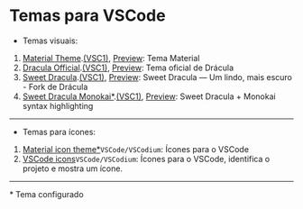 # Temas para VSCode

- Temas visuais:
1. [Material Theme](https://marketplace.visualstudio.com/items?itemName=Equinusocio.vsc-material-theme).[(VSC1)](https://open-vsx.org/extension/Equinusocio/vsc-material-theme), [Preview](https://vscode.dev/editor/theme/Equinusocio.vsc-material-theme?vscode-lang=pt-br): Tema Material
2. [Dracula Official](https://marketplace.visualstudio.com/items?itemName=dracula-theme.theme-dracula).[(VSC1)](https://open-vsx.org/extension/dracula-theme/theme-dracula), [Preview](https://vscode.dev/editor/theme/dracula-theme.theme-dracula?vscode-lang=pt-br): Tema oficial de Drácula
3. [Sweet Dracula](https://marketplace.visualstudio.com/items?itemName=PROxZIMA.sweetdracula).[(VSC1)](https://open-vsx.org/extension/PROxZIMA/sweetdracula), [Preview](https://vscode.dev/editor/theme/PROxZIMA.sweetdracula?vscode-lang=pt-br): Sweet Dracula — Um lindo, mais escuro - Fork de Drácula
4. [Sweet Dracula Monokai*](https://marketplace.visualstudio.com/items?itemName=lefd.sweetdracula-monokai).[(VSC1)](https://open-vsx.org/extension/lefd/sweetdracula-monokai), [Preview](https://vscode.dev/editor/theme/lefd.sweetdracula-monokai?vscode-lang=pt-br): Sweet Dracula + Monokai syntax highlighting  
___
- Temas para ícones:
1. [Material icon theme*](https://marketplace.visualstudio.com/items?itemName=PKief.material-icon-theme)`VSCode/VSCodium`: Ícones para o VSCode
2. [VSCode icons](https://marketplace.visualstudio.com/items?itemName=vscode-icons-team.vscode-icons)`VSCode/VSCodium`: Ícones para o VSCode, identifica o projeto e mostra um ícone.

___

\* Tema configurado


